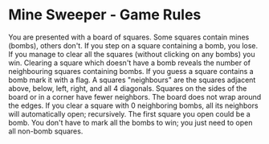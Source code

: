 # Mine	Sweeper - Game	Rules
You are presented with a board of squares. Some squares contain mines (bombs), others don't. If you step
on a square containing a bomb, you lose. If you manage to clear all the squares (without clicking on any 
bombs) you win.
Clearing a square which doesn't have a bomb reveals the number of neighbouring squares containing bombs. 
If you guess a square contains a bomb mark it with a flag.
A squares "neighbours" are the squares adjacent above, below, left, right, and all 4 diagonals. Squares on the 
sides of the board or in a corner have fewer neighbors. The board does not wrap around the edges. If you 
clear a square with 0 neighboring bombs, all its neighbors will automatically open; recursively.
The first square you open could be a bomb.
You don't have to mark all the bombs to win; you just need to open all non-bomb squares.